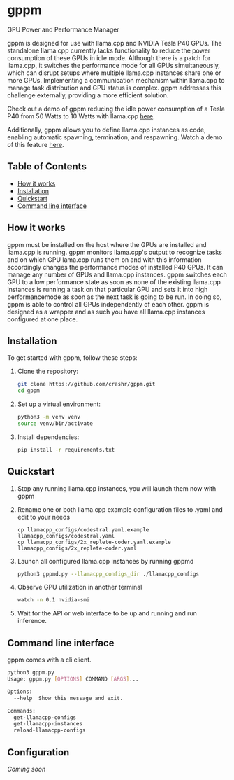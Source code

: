 # gppm
GPU Power and Performance Manager

gppm is designed for use with llama.cpp and NVIDIA Tesla P40 GPUs. The standalone llama.cpp currently lacks functionality to reduce the power consumption of these GPUs in idle mode. Although there is a patch for llama.cpp, it switches the performance mode for all GPUs simultaneously, which can disrupt setups where multiple llama.cpp instances share one or more GPUs. Implementing a communication mechanism within llama.cpp to manage task distribution and GPU status is complex. gppm addresses this challenge externally, providing a more efficient solution.

Check out a demo of gppm reducing the idle power consumption of a Tesla P40 from 50 Watts to 10 Watts with llama.cpp [here](screencast01.mkv).

Additionally, gppm allows you to define llama.cpp instances as code, enabling automatic spawning, termination, and respawning. Watch a demo of this feature [here](screencast02.mkv).

  
## Table of Contents

- [How it works](#how-it-works)
- [Installation](#installation)
- [Quickstart](#quickstart)
- [Command line interface](#command-line-interface)

## How it works

gppm must be installed on the host where the GPUs are installed and llama.cpp is running. gppm monitors llama.cpp's output to recognize tasks and on which GPU lama.cpp runs them on and with this information accordingly changes the performance modes of installed P40 GPUs. It can manage any number of GPUs and llama.cpp instances. gppm switches each GPU to a low performance state as soon as none of the existing llama.cpp instances is running a task on that particular GPU and sets it into high performancemode as soon as the next task is going to be run. In doing so, gppm is able to control all GPUs independently of each other. gppm is designed as a wrapper and as such you have all llama.cpp instances configured at one place.

## Installation

To get started with gppm, follow these steps:

1. Clone the repository:
    ```sh
    git clone https://github.com/crashr/gppm.git
    cd gppm
    ```

2. Set up a virtual environment:
    ```sh
    python3 -m venv venv
    source venv/bin/activate
    ```

3. Install dependencies:
    ```sh
    pip install -r requirements.txt
    ```
    
## Quickstart

1. Stop any running llama.cpp instances, you will launch them now with gppm

2. Rename one or both llama.cpp example configuration files to .yaml and edit to your needs
    ```
    cp llamacpp_configs/codestral.yaml.example llamacpp_configs/codestral.yaml
    cp llamacpp_configs/2x_replete-coder.yaml.example llamacpp_configs/2x_replete-coder.yaml
    
4. Launch all configured llama.cpp instances by running gppmd
    ```sh
    python3 gppmd.py --llamacpp_configs_dir ./llamacpp_configs
    ```

5. Observe GPU utilization in another terminal
    ```sh
    watch -n 0.1 nvidia-smi
    ```

6. Wait for the API or web interface to be up and running and run inference.


## Command line interface

gppm comes with a cli client.
```bash
python3 gppm.py 
Usage: gppm.py [OPTIONS] COMMAND [ARGS]...

Options:
  --help  Show this message and exit.

Commands:
  get-llamacpp-configs
  get-llamacpp-instances
  reload-llamacpp-configs
```

## Configuration

*Coming soon*
